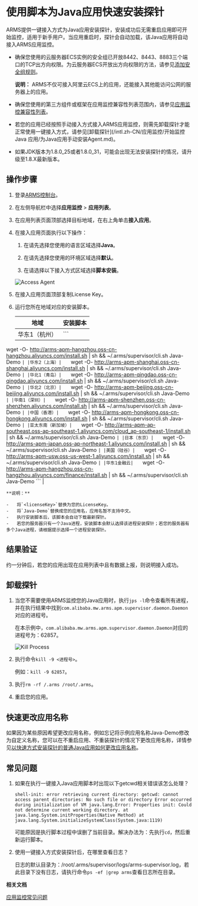 # 使用脚本为Java应用快速安装探针

ARMS提供一键接入方式为Java应用安装探针，安装成功后无需重启应用即可开始监控，适用于新手用户。当应用重启时，探针会自动加载，该Java应用将自动接入ARMS应用监控。

-   确保您使用的云服务器ECS实例的安全组已开放8442、8443、8883三个端口的TCP出方向权限。为云服务器ECS开放出方向权限的方法，请参见[添加安全组规则](/intl.zh-CN/安全/安全组/添加安全组规则.md)。

    **说明：** ARMS不仅可接入阿里云ECS上的应用，还能接入其他能访问公网的服务器上的应用。

-   确保您使用的第三方组件或框架在应用监控兼容性列表范围内，请参见[应用监控兼容性列表](/intl.zh-CN/应用监控/参考信息/ARMS应用监控支持的Java组件和框架.md)。
-   若您的应用已经按照手动接入方式接入ARMS应用监控，则需先卸载探针才能正常使用一键接入方式，请参见[卸载探针](/intl.zh-CN/应用监控/开始监控 Java 应用/为Java应用手动安装Agent.md)。
-   如果JDK版本为1.8.0\_25或者1.8.0\_31，可能会出现无法安装探针的情况，请升级至1.8.X最新版本。


## 操作步骤

1.  登录[ARMS控制台](https://arms-ap-southeast-1.console.aliyun.com/#/home)。

2.  在左侧导航栏中选择**应用监控** \> **应用列表**。

3.  在应用列表页面顶部选择目标地域，在右上角单击**接入应用**。

4.  在接入应用页面执行以下操作：

    1.  在请先选择您使用的语言区域选择**Java**。

    2.  在请先选择您使用的环境区域选择**默认**。

    3.  在请选择以下接入方式区域选择**脚本安装**。

    ![Access Agent](https://static-aliyun-doc.oss-accelerate.aliyuncs.com/assets/img/zh-CN/9184928061/p44367.png)

5.  在接入应用页面顶部复制License Key。

6.  运行您所在地域对应的安装脚本。

    |地域|安装脚本|
    |--|----|
    |华东1（杭州）|    ```
wget -O- http://arms-apm-hangzhou.oss-cn-hangzhou.aliyuncs.com/install.sh | sh && ~/.arms/supervisor/cli.sh <licenseKey> Java-Demo
    ``` |
    |华东2（上海）|    ```
wget -O- http://arms-apm-shanghai.oss-cn-shanghai.aliyuncs.com/install.sh | sh && ~/.arms/supervisor/cli.sh <licenseKey> Java-Demo
    ``` |
    |华北1（青岛）|    ```
wget -O- http://arms-apm-qingdao.oss-cn-qingdao.aliyuncs.com/install.sh | sh && ~/.arms/supervisor/cli.sh <licenseKey> Java-Demo
    ``` |
    |华北2（北京）|    ```
wget -O- http://arms-apm-beijing.oss-cn-beijing.aliyuncs.com/install.sh | sh && ~/.arms/supervisor/cli.sh <licenseKey> Java-Demo
    ``` |
    |华南1（深圳）|    ```
wget -O- http://arms-apm-shenzhen.oss-cn-shenzhen.aliyuncs.com/install.sh | sh && ~/.arms/supervisor/cli.sh <licenseKey> Java-Demo
    ``` |
    |中国（香港）|    ```
wget -O- http://arms-apm-hongkong.oss-cn-hongkong.aliyuncs.com/install.sh | sh && ~/.arms/supervisor/cli.sh <licenseKey> Java-Demo
    ``` |
    |亚太东南（新加坡）|    ```
wget -O- http://arms-apm-ap-southeast.oss-ap-southeast-1.aliyuncs.com/cloud_ap-southeast-1/install.sh | sh && ~/.arms/supervisor/cli.sh <licenseKey> Java-Demo
    ``` |
    |日本（东京）|    ```
wget -O- http://arms-apm-japan.oss-ap-northeast-1.aliyuncs.com/install.sh | sh && ~/.arms/supervisor/cli.sh <licenseKey> Java-Demo
    ``` |
    |美国（硅谷）|    ```
wget -O- http://arms-apm-usw.oss-us-west-1.aliyuncs.com/install.sh | sh && ~/.arms/supervisor/cli.sh <licenseKey> Java-Demo
    ``` |
    |华东1金融云|    ```
wget -O- http://arms-apm-hangzhou.oss-cn-hangzhou.aliyuncs.com/finance/install.sh | sh && ~/.arms/supervisor/cli.sh <licenseKey> Java-Demo
    ``` |

    **说明：**

    -   将`<licenseKey>`替换为您的LicenseKey。
    -   将`Java-Demo`替换成您的应用名，应用名暂不支持中文。
    -   执行安装脚本后，该脚本会自动下载最新探针。
    -   若您的服务器只有一个Java进程，安装脚本会默认选择该进程安装探针；若您的服务器有多个Java进程，请根据提示选择一个进程安装探针。

## 结果验证

约一分钟后，若您的应用出现在应用列表中且有数据上报，则说明接入成功。

## 卸载探针

1.  当您不需要使用ARMS监控您的Java应用时，执行`jps -l`命令查看所有进程，并在执行结果中找到`com.alibaba.mw.arms.apm.supervisor.daemon.Daemon`对应的进程号。

    在本示例中，`com.alibaba.mw.arms.apm.supervisor.daemon.Daemon`对应的进程号为：62857。

    ![Kill Process](https://static-aliyun-doc.oss-accelerate.aliyuncs.com/assets/img/zh-CN/2970348951/p43111.png)

2.  执行命令`kill -9 <进程号>`。

    例如：`kill -9 62857`。

3.  执行`rm -rf /.arms /root/.arms`。

4.  重启您的应用。


## 快速更改应用名称

如果因为某些原因希望更改应用名称，例如忘记将示例应用名称Java-Demo修改为自定义名称，您可以在不重启应用、不重装探针的情况下更改应用名称，详情参见[以快速方式安装探针的普通Java应用如何更改应用名称](/intl.zh-CN/应用监控/应用监控常见问题.mdsection_dv7_df9_oz2)。

## 常见问题

1.  如果在执行一键接入Java应用脚本时出现以下getcwd相关错误该怎么处理？

    ```
    shell-init: error retrieving current directory: getcwd: cannot access parent directories: No such file or directory Error occurred during initialization of VM java.lang.Error: Properties init: Could not determine current working directory. at java.lang.System.initProperties(Native Method) at java.lang.System.initializeSystemClass(System.java:1119)
    ```

    可能原因是执行脚本过程中误删了当前目录。解决办法为：先执行`cd`，然后重新运行脚本。

2.  使用一键接入方式安装探针后，在哪里查看日志？

    日志的默认目录为：/root/.arms/supervisor/logs/arms-supervisor.log，若此目录下没有日志，请执行命令`ps -ef |grep arms`查看日志所在目录。


**相关文档**  


[应用监控常见问题](/intl.zh-CN/应用监控/应用监控常见问题.md)

